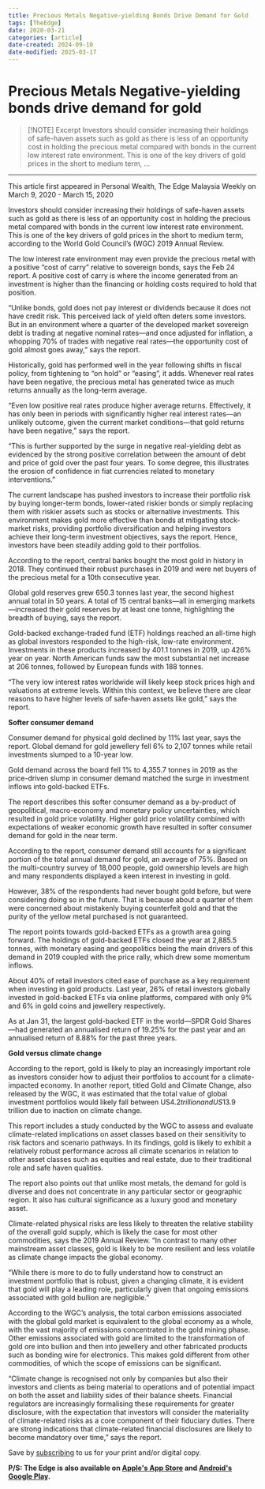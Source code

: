 ```yaml
---
title: Precious Metals Negative-yielding Bonds Drive Demand for Gold
tags: [TheEdge]
date: 2020-03-21
categories: [article]
date-created: 2024-09-10
date-modified: 2025-03-17
---
```


# Precious Metals Negative-yielding bonds drive demand for gold

> [!NOTE] Excerpt
> Investors should consider increasing their holdings of safe-haven assets such as gold as there is less of an opportunity cost in holding the precious metal compared with bonds in the current low interest rate environment. This is one of the key drivers of gold prices in the short to medium term, …

---

This article first appeared in Personal Wealth, The Edge Malaysia Weekly on March 9, 2020 - March 15, 2020

Investors should consider increasing their holdings of safe-haven assets such as gold as there is less of an opportunity cost in holding the precious metal compared with bonds in the current low interest rate environment. This is one of the key drivers of gold prices in the short to medium term, according to the World Gold Council’s (WGC) 2019 Annual Review.

The low interest rate environment may even provide the precious metal with a positive “cost of carry” relative to sovereign bonds, says the Feb 24 report. A positive cost of carry is where the income generated from an investment is higher than the financing or holding costs required to hold that position.

“Unlike bonds, gold does not pay interest or dividends because it does not have credit risk. This perceived lack of yield often deters some investors. But in an environment where a quarter of the developed market sovereign debt is trading at negative nominal rates—and once adjusted for inflation, a whopping 70% of trades with negative real rates—the opportunity cost of gold almost goes away,” says the report.

Historically, gold has performed well in the year following shifts in fiscal policy, from tightening to “on hold” or “easing”, it adds. Whenever real rates have been negative, the precious metal has generated twice as much returns annually as the long-term average.

“Even low positive real rates produce higher average returns. Effectively, it has only been in periods with significantly higher real interest rates—an unlikely outcome, given the current market conditions—that gold returns have been negative,” says the report.

“This is further supported by the surge in negative real-yielding debt as evidenced by the strong positive correlation between the amount of debt and price of gold over the past four years. To some degree, this illustrates the erosion of confidence in fiat currencies related to monetary interventions.”

The current landscape has pushed investors to increase their portfolio risk by buying longer-term bonds, lower-rated riskier bonds or simply replacing them with riskier assets such as stocks or alternative investments. This environment makes gold more effective than bonds at mitigating stock-market risks, providing portfolio diversification and helping investors achieve their long-term investment objectives, says the report. Hence, investors have been steadily adding gold to their portfolios.

According to the report, central banks bought the most gold in history in 2018. They continued their robust purchases in 2019 and were net buyers of the precious metal for a 10th consecutive year.

Global gold reserves grew 650.3 tonnes last year, the second highest annual total in 50 years. A total of 15 central banks—all in emerging markets—increased their gold reserves by at least one tonne, highlighting the breadth of buying, says the report.

Gold-backed exchange-traded fund (ETF) holdings reached an all-time high as global investors responded to the high-risk, low-rate environment. Investments in these products increased by 401.1 tonnes in 2019, up 426% year on year. North American funds saw the most substantial net increase at 206 tonnes, followed by European funds with 188 tonnes.

“The very low interest rates worldwide will likely keep stock prices high and valuations at extreme levels. Within this context, we believe there are clear reasons to have higher levels of safe-haven assets like gold,” says the report.

**Softer consumer demand**

Consumer demand for physical gold declined by 11% last year, says the report. Global demand for gold jewellery fell 6% to 2,107 tonnes while retail investments slumped to a 10-year low.

Gold demand across the board fell 1% to 4,355.7 tonnes in 2019 as the price-driven slump in consumer demand matched the surge in investment inflows into gold-backed ETFs.

The report describes this softer consumer demand as a by-product of geopolitical, macro-economy and monetary policy uncertainties, which resulted in gold price volatility. Higher gold price volatility combined with expectations of weaker economic growth have resulted in softer consumer demand for gold in the near term.

According to the report, consumer demand still accounts for a significant portion of the total annual demand for gold, an average of 75%. Based on the multi-country survey of 18,000 people, gold ownership levels are high and many respondents displayed a keen interest in investing in gold.

However, 38% of the respondents had never bought gold before, but were considering doing so in the future. That is because about a quarter of them were concerned about mistakenly buying counterfeit gold and that the purity of the yellow metal purchased is not guaranteed.

The report points towards gold-backed ETFs as a growth area going forward. The holdings of gold-backed ETFs closed the year at 2,885.5 tonnes, with monetary easing and geopolitics being the main drivers of this demand in 2019 coupled with the price rally, which drew some momentum inflows.

About 40% of retail investors cited ease of purchase as a key requirement when investing in gold products. Last year, 26% of retail investors globally invested in gold-backed ETFs via online platforms, compared with only 9% and 6% in gold coins and jewellery respectively.

As at Jan 31, the largest gold-backed ETF in the world—SPDR Gold Shares—had generated an annualised return of 19.25% for the past year and an annualised return of 8.88% for the past three years.

**Gold versus climate change**

According to the report, gold is likely to play an increasingly important role as investors consider how to adjust their portfolios to account for a climate-impacted economy. In another report, titled Gold and Climate Change, also released by the WGC, it was estimated that the total value of global investment portfolios would likely fall between US$4.2 trillion and US$13.9 trillion due to inaction on climate change.

This report includes a study conducted by the WGC to assess and evaluate climate-related implications on asset classes based on their sensitivity to risk factors and scenario pathways. In its findings, gold is likely to exhibit a relatively robust performance across all climate scenarios in relation to other asset classes such as equities and real estate, due to their traditional role and safe haven qualities.

The report also points out that unlike most metals, the demand for gold is diverse and does not concentrate in any particular sector or geographic region. It also has cultural significance as a luxury good and monetary asset.

Climate-related physical risks are less likely to threaten the relative stability of the overall gold supply, which is likely the case for most other commodities, says the 2019 Annual Review. “In contrast to many other mainstream asset classes, gold is likely to be more resilient and less volatile as climate change impacts the global economy.

“While there is more to do to fully understand how to construct an investment portfolio that is robust, given a changing climate, it is evident that gold will play a leading role, particularly given that ongoing emissions associated with gold bullion are negligible.”

According to the WGC’s analysis, the total carbon emissions associated with the global gold market is equivalent to the global economy as a whole, with the vast majority of emissions concentrated in the gold mining phase. Other emissions associated with gold are limited to the transformation of gold ore into bullion and then into jewellery and other fabricated products such as bonding wire for electronics. This makes gold different from other commodities, of which the scope of emissions can be significant.

“Climate change is recognised not only by companies but also their investors and clients as being material to operations and of potential impact on both the asset and liability sides of their balance sheets. Financial regulators are increasingly formalising these requirements for greater disclosure, with the expectation that investors will consider the materiality of climate-related risks as a core component of their fiduciary duties. There are strong indications that climate-related financial disclosures are likely to become mandatory over time,” says the report.

Save by [subscribing](https://subscribe.theedgemalaysia.com/) to us for your print and/or digital copy.

**P/S: The Edge is also available on [Apple's App Store](https://itunes.apple.com/us/app/the-edge-markets/id990567068?ls=1&mt=8) and [Android's Google Play](https://play.google.com/store/apps/details?id=com.bizedge.theedgemarkets.malaysia).**

